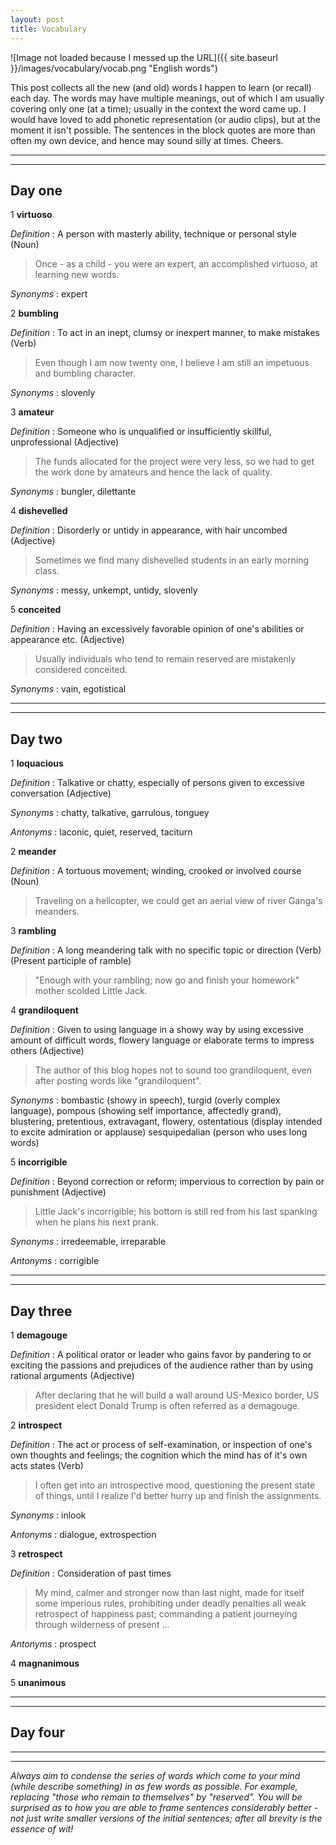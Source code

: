 ```yaml
---
layout: post
title: Vocabulary
---
```


![Image not loaded because I messed up the URL]({{ site.baseurl }}/images/vocabulary/vocab.png "English words")

This post collects all the new (and old) words I happen to learn (or recall) each day. The words may have multiple meanings, out of which I am usually covering only one (at a time); usually in the context the word came up. I would have loved to add phonetic representation (or audio clips), but at the moment it isn't possible. The sentences in the block quotes are more than often my own device, and hence may sound silly at times. Cheers.

----
****

## Day one

1 **virtuoso**

_Definition_ : A person with masterly ability, technique or personal style (Noun)

> Once - as a child - you were an expert, an accomplished virtuoso, at learning new words.

_Synonyms_ : expert

2 **bumbling**

_Definition_ : To act in an inept, clumsy or inexpert manner, to make mistakes (Verb)

> Even though I am now twenty one, I believe I am still an impetuous and bumbling character.

_Synonyms_ : slovenly

3 **amateur**

_Definition_ : Someone who is unqualified or insufficiently skillful, unprofessional (Adjective)

> The funds allocated for the project were very less, so we had to get the work done by amateurs and hence the lack of quality.

_Synonyms_ : bungler, dilettante

4 **dishevelled**

_Definition_ : Disorderly or untidy in appearance, with hair uncombed (Adjective)

> Sometimes we find many dishevelled students in an early morning class.

_Synonyms_ : messy, unkempt, untidy, slovenly

5 **conceited**

_Definition_ : Having an excessively favorable opinion of one's abilities or appearance etc. (Adjective)

> Usually individuals who tend to remain reserved are mistakenly considered conceited.

_Synonyms_ : vain, egotistical

----
****

## Day two

1 **loquacious**

_Definition_ : Talkative or chatty, especially of persons given to excessive conversation (Adjective)

_Synonyms_ : chatty, talkative, garrulous, tonguey

_Antonyms_ : laconic, quiet, reserved, taciturn

2 **meander**

_Definition_ : A tortuous movement; winding, crooked or involved course (Noun)

> Traveling on a helicopter, we could get an aerial view of river Ganga's meanders.

3 **rambling**

_Definition_ : A long meandering talk with no specific topic or direction (Verb) (Present participle of ramble)

> "Enough with your rambling; now go and finish your homework" mother scolded Little Jack.

4 **grandiloquent**

_Definition_ : Given to using language in a showy way by using excessive amount of difficult words, flowery language or elaborate terms to impress others (Adjective)

> The author of this blog hopes not to sound too grandiloquent, even after posting words like "grandiloquent".

_Synonyms_ : bombastic (showy in speech), turgid (overly complex language), pompous (showing self importance, affectedly grand), blustering, pretentious, extravagant, flowery, ostentatious (display intended to excite admiration or applause) sesquipedalian (person who uses long words)

5 **incorrigible**

_Definition_ : Beyond correction or reform; impervious to correction by pain or punishment (Adjective)

> Little Jack's incorrigible; his bottom is still red from his last spanking when he plans his next prank.

_Synonyms_ : irredeemable, irreparable

_Antonyms_ : corrigible

----
****

## Day three

1 **demagouge**

_Definition_ : A political orator or leader who gains favor by pandering to or exciting the passions and prejudices of the audience rather than by using rational arguments (Adjective)

> After declaring that he will build a wall around US-Mexico border, US president elect Donald Trump is often referred as a demagouge.

2 **introspect**

_Definition_ : The act or process of self-examination, or inspection of one's own thoughts and feelings; the cognition which the mind has of it's own acts states (Verb)

> I often get into an introspective mood, questioning the present state of things, until I realize I'd better hurry up and finish the assignments.

_Synonyms_ : inlook

_Antonyms_ : dialogue, extrospection

3 **retrospect**

_Definition_ : Consideration of past times

> My mind, calmer and stronger now than last night, made for itself some imperious rules, prohibiting under deadly penalties all weak retrospect of happiness past; commanding a patient journeying through wilderness of present ...

_Antonyms_ : prospect

4 **magnanimous**

5 **unanimous**

----
****

## Day four

----
****

_Always aim to condense the series of words which come to your mind (while describe something) in as few words as possible. For example, replacing "those who remain to themselves" by "reserved". You will be surprised as to how you are able to frame sentences considerably better - not just write smaller versions of the initial sentences; after all brevity is the essence of wit!_
